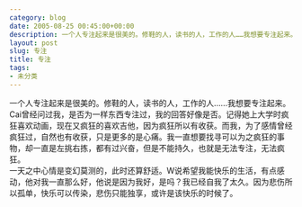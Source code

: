 ```yaml
---
category: blog
date: 2005-08-25 00:45:00+00:00
description: 一个人专注起来是很美的。修鞋的人，读书的人，工作的人……我想要专注起来。Cai曾
layout: post
slug: 专注
title: 专注
tags:
- 未分类
---
```


一个人专注起来是很美的。修鞋的人，读书的人，工作的人……我想要专注起来。Cai曾经问过我，是否为一样东西专注过，我的回答好像是否。记得她上大学时疯狂喜欢动画，现在又疯狂的喜欢吉他，因为疯狂所以有收获。而我，为了感情曾经疯狂过，自然也有收获，只是更多的是心痛。我一直想要找寻可以为之疯狂的事物，却一直是左挑右拣，都有过兴奋，但是不能持久，也就是无法专注，无法疯狂。  
一天之中心情是变幻莫测的，此时还算舒适。W说希望我能快乐的生活，有点感动，他对我一直那么好，他说是因为我好，是吗？我已经自我了太久。因为悲伤所以孤单，快乐可以传染，悲伤只能独享，或许是该快乐的时候了。
